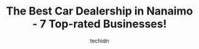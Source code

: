 ---
layout: ampstory
image: https://i0.wp.com/www.auto.or.id/wp-content/uploads/2023/06/steve-marshall-ford-lincoln-0-nanaimo-1686327163.jpeg?resize=640,853
author: techidn
featured: false
description: Nanaimo, British Columbia, Canada is a haven for Car Dealership enthusiasts, boasting an impressive array of 7 top-notch establishments. Whether youre a seasoned connoisseur or simply curio
title: The Best Car Dealership in Nanaimo - 7 Top-rated Businesses!
cover:
   title: The Best Car Dealership in Nanaimo - 7 Top-rated Businesses!
   subtitle: AUTO.OR.ID
   background: https://www.auto.or.id/wp-content/uploads/2023/06/steve-marshall-ford-lincoln-0-nanaimo-1686327163.jpeg

pages: 
 - layout: thirds
   top: <h1>#1 Nissan of Nanaimo</h1>
   bottom: "<p>I bought a new Pathfinder with winter package in May 2022 and did the first service last month. People in service department are very polite and helpful; however, the win</p>"
   background: https://www.auto.or.id/wp-content/uploads/2023/06/steve-marshall-ford-lincoln-1-nanaimo-1686327164.jpeg
   backgroundblur: true
 - layout: thirds
   top: <h1>#2 Woodgrove Chrysler</h1>
   bottom: "<p>6800 Island Hwy N, Nanaimo, BC V9V 1A3, Canada</p>"
   background: https://www.auto.or.id/wp-content/uploads/2023/06/steve-marshall-ford-lincoln-2-nanaimo-1686327165.jpeg
   cta:
      link: https://www.auto.or.id/the-best-car-dealership-in-nanaimo-7-top-rated-businesses/
      text: The Best Car Dealership in Nanaimo - 7 Top-rated Businesses!
 - layout: thirds
   top: <h1>#3 Nanaimo Chrysler Ltd.</h1>
   bottom: "<p>4170 Wellington Rd, Nanaimo, BC V9T 2H3, Canada</p>"
   background: https://images.unsplash.com/photo-1639927664632-c080477d9fe5?ixlib=rb-4.0.3&ixid=MnwxMjA3fDB8MHxwaG90by1wYWdlfHx8fGVufDB8fHx8&auto=format&fit=crop&w=640&h=853&q=80
   cta:
      link: https://www.auto.or.id/the-best-car-dealership-in-nanaimo-7-top-rated-businesses/
      text: The Best Car Dealership in Nanaimo - 7 Top-rated Businesses!
 - layout: thirds
   top: <h1>#4 Steve Marshall Ford Lincoln</h1>
   bottom: "<p>3851 Shenton Rd, Nanaimo, BC V9T 2H1, Canada</p>"
   background: https://images.unsplash.com/photo-1632275231320-f1bc3a16a414?ixlib=rb-4.0.3&ixid=MnwxMjA3fDB8MHxwaG90by1wYWdlfHx8fGVufDB8fHx8&auto=format&fit=crop&w=640&h=853&q=80
   cta:
      link: https://www.auto.or.id/the-best-car-dealership-in-nanaimo-7-top-rated-businesses/
      text: The Best Car Dealership in Nanaimo - 7 Top-rated Businesses!
 - layout: thirds
   top: <h1>#5 Laird Wheaton | Chevrolet • Cadillac • Buick</h1>
   bottom: "<p>2590 Bowen Rd, Nanaimo, BC V9T 3L3, Canada</p>"
   background: https://images.unsplash.com/photo-1490274494753-fd4f84681e7c?ixlib=rb-4.0.3&ixid=MnwxMjA3fDB8MHxwaG90by1wYWdlfHx8fGVufDB8fHx8&auto=format&fit=crop&w=640&h=853&q=80
   cta:
      link: https://www.auto.or.id/the-best-car-dealership-in-nanaimo-7-top-rated-businesses/
      text: The Best Car Dealership in Nanaimo - 7 Top-rated Businesses!
 - layout: thirds
   top: <h1>#6 Galaxy Motors Nanaimo</h1>
   bottom: "<p>4777 N Island Hwy, Nanaimo, BC V9T 2H3, Canada</p>"
   background: https://images.unsplash.com/photo-1517672651691-24622a91b550?ixlib=rb-4.0.3&ixid=MnwxMjA3fDB8MHxwaG90by1wYWdlfHx8fGVufDB8fHx8&auto=format&fit=crop&w=640&h=853&q=80
   cta:
      link: https://www.auto.or.id/the-best-car-dealership-in-nanaimo-7-top-rated-businesses/
      text: The Best Car Dealership in Nanaimo - 7 Top-rated Businesses!
 - layout: thirds
   top: <h1>#7 Tims Used Car Sales</h1>
   bottom: "<p>2540 Bowen Rd, Nanaimo, BC V9T 3L3, Canada</p>"
   background: https://images.unsplash.com/photo-1494976351278-20cf4a33d65b?ixlib=rb-4.0.3&ixid=MnwxMjA3fDB8MHxwaG90by1wYWdlfHx8fGVufDB8fHx8&auto=format&fit=crop&w=640&h=853&q=80
   cta:
      link: https://www.auto.or.id/the-best-car-dealership-in-nanaimo-7-top-rated-businesses/
      text: The Best Car Dealership in Nanaimo - 7 Top-rated Businesses!
 - layout: thirds
   middle: Continue reading...
   background: https://images.unsplash.com/photo-1610475426780-97170243d2c7?ixlib=rb-4.0.3&ixid=MnwxMjA3fDB8MHxwaG90by1wYWdlfHx8fGVufDB8fHx8&auto=format&fit=crop&w=640&h=853&q=80
   cta:
      link: https://www.auto.or.id/the-best-car-dealership-in-nanaimo-7-top-rated-businesses/
      text: The Best Car Dealership in Nanaimo - 7 Top-rated Businesses!

---